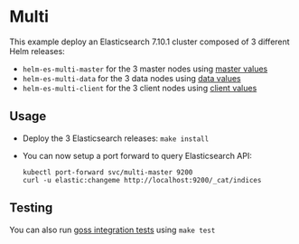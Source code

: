 # Multi

This example deploy an Elasticsearch 7.10.1 cluster composed of 3 different Helm
releases:

- `helm-es-multi-master` for the 3 master nodes using [master values][]
- `helm-es-multi-data` for the 3 data nodes using [data values][]
- `helm-es-multi-client` for the 3 client nodes using [client values][]

## Usage

* Deploy the 3 Elasticsearch releases: `make install`

* You can now setup a port forward to query Elasticsearch API:

  ```
  kubectl port-forward svc/multi-master 9200
  curl -u elastic:changeme http://localhost:9200/_cat/indices
  ```

## Testing

You can also run [goss integration tests][] using `make test`


[client values]: https://github.com/elastic/helm-charts/tree/7.10/elasticsearch/examples/multi/client.yaml
[data values]: https://github.com/elastic/helm-charts/tree/7.10/elasticsearch/examples/multi/data.yaml
[goss integration tests]: https://github.com/elastic/helm-charts/tree/7.10/elasticsearch/examples/multi/test/goss.yaml
[master values]: https://github.com/elastic/helm-charts/tree/7.10/elasticsearch/examples/multi/master.yaml
